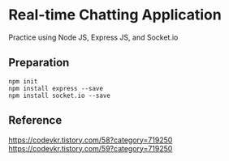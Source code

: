 # Real-time Chatting Application

Practice using Node JS, Express JS, and Socket.io

## Preparation

```
npm init
npm install express --save
npm install socket.io --save
```
## Reference
https://codevkr.tistory.com/58?category=719250
https://codevkr.tistory.com/59?category=719250

